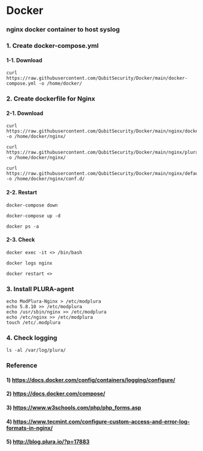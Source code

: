 # Docker

### nginx docker container to host syslog

### 1. Create docker-compose.yml

#### 1-1. Download

    curl https://raw.githubusercontent.com/QubitSecurity/Docker/main/docker-compose.yml -o /home/docker/


### 2. Create dockerfile for Nginx
   

#### 2-1. Download

    curl https://raw.githubusercontent.com/QubitSecurity/Docker/main/nginx/dockerfile -o /home/docker/nginx/
    
    curl https://raw.githubusercontent.com/QubitSecurity/Docker/main/nginx/plura_docker.conf -o /home/docker/nginx/
    
    curl https://raw.githubusercontent.com/QubitSecurity/Docker/main/nginx/default.conf -o /home/docker/nginx/conf.d/

#### 2-2. Restart

    docker-compose down
    
    docker-compose up -d
    
    docker ps -a

#### 2-3. Check

    docker exec -it <> /bin/bash
    
    docker logs nginx
    
    docker restart <>

### 3. Install PLURA-agent

    echo ModPlura-Nginx > /etc/modplura
    echo 5.8.10 >> /etc/modplura
    echo /usr/sbin/nginx >> /etc/modplura
    echo /etc/nginx >> /etc/modplura
    touch /etc/.modplura

### 4. Check logging

    ls -al /var/log/plura/
    
    
### Reference

#### 1) https://docs.docker.com/config/containers/logging/configure/

#### 2) https://docs.docker.com/compose/

#### 3) https://www.w3schools.com/php/php_forms.asp

#### 4) https://www.tecmint.com/configure-custom-access-and-error-log-formats-in-nginx/

#### 5) http://blog.plura.io/?p=17883
